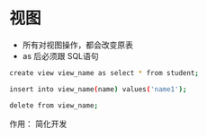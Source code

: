 # 视图

- 所有对视图操作，都会改变原表
- as 后必须跟 SQL语句

```bash
create view view_name as select * from student;

insert into view_name(name) values('name1');

delete from view_name;

```


作用： 简化开发